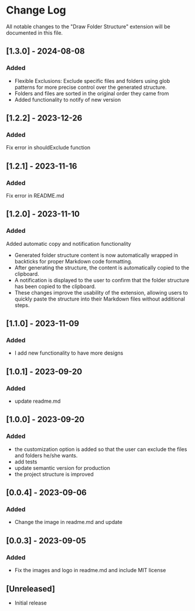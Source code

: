 # Change Log

All notable changes to the "Draw Folder Structure" extension will be documented in this file.

## [1.3.0] - 2024-08-08

### Added

- Flexible Exclusions: Exclude specific files and folders using glob patterns for more precise control over the generated structure.
- Folders and files are sorted in the original order they came from
- Added functionality to notify of new version

## [1.2.2] - 2023-12-26

### Added

Fix error in shouldExclude function

## [1.2.1] - 2023-11-16

### Added

Fix error in README.md

## [1.2.0] - 2023-11-10

### Added

Added automatic copy and notification functionality

- Generated folder structure content is now automatically wrapped in backticks for proper Markdown code formatting.
- After generating the structure, the content is automatically copied to the clipboard.
- A notification is displayed to the user to confirm that the folder structure has been copied to the clipboard.
- These changes improve the usability of the extension, allowing users to quickly paste the structure into their Markdown files without additional steps.

## [1.1.0] - 2023-11-09

### Added

- I add new functionality to have more designs

## [1.0.1] - 2023-09-20

### Added

- update readme.md

## [1.0.0] - 2023-09-20

### Added

- the customization option is added so that the user can exclude the files and folders he/she wants.
- add tests
- update semantic version for production
- the project structure is improved

## [0.0.4] - 2023-09-06

### Added

- Change the image in readme.md and update

## [0.0.3] - 2023-09-05

### Added

- Fix the images and logo in readme.md and include MIT license

## [Unreleased]

- Initial release
